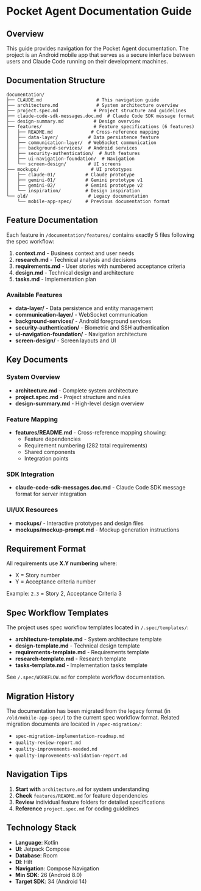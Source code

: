 # Pocket Agent Documentation Guide

## Overview

This guide provides navigation for the Pocket Agent documentation. The project is an Android mobile app that serves as a secure interface between users and Claude Code running on their development machines.

## Documentation Structure

```
documentation/
├── CLAUDE.md                    # This navigation guide
├── architecture.md              # System architecture overview
├── project.spec.md             # Project structure and guidelines
├── claude-code-sdk-messages.doc.md  # Claude Code SDK message format
├── design-summary.md           # Design overview
├── features/                   # Feature specifications (6 features)
│   ├── README.md              # Cross-reference mapping
│   ├── data-layer/           # Data persistence feature
│   ├── communication-layer/  # WebSocket communication
│   ├── background-services/  # Android services
│   ├── security-authentication/  # Auth features
│   ├── ui-navigation-foundation/  # Navigation
│   └── screen-design/        # UI screens
├── mockups/                   # UI prototypes
│   ├── claude-01/           # Claude prototype
│   ├── gemini-01/           # Gemini prototype v1
│   ├── gemini-02/           # Gemini prototype v2
│   └── inspiration/         # Design inspiration
└── old/                      # Legacy documentation
    └── mobile-app-spec/     # Previous documentation format
```

## Feature Documentation

Each feature in `/documentation/features/` contains exactly 5 files following the spec workflow:

1. **context.md** - Business context and user needs
2. **research.md** - Technical analysis and decisions
3. **requirements.md** - User stories with numbered acceptance criteria
4. **design.md** - Technical design and architecture
5. **tasks.md** - Implementation plan

### Available Features

- **data-layer/** - Data persistence and entity management
- **communication-layer/** - WebSocket communication
- **background-services/** - Android foreground services
- **security-authentication/** - Biometric and SSH authentication
- **ui-navigation-foundation/** - Navigation architecture
- **screen-design/** - Screen layouts and UI

## Key Documents

### System Overview
- **architecture.md** - Complete system architecture
- **project.spec.md** - Project structure and rules
- **design-summary.md** - High-level design overview

### Feature Mapping
- **features/README.md** - Cross-reference mapping showing:
  - Feature dependencies
  - Requirement numbering (282 total requirements)
  - Shared components
  - Integration points

### SDK Integration
- **claude-code-sdk-messages.doc.md** - Claude Code SDK message format for server integration

### UI/UX Resources
- **mockups/** - Interactive prototypes and design files
- **mockups/mockup-prompt.md** - Mockup generation instructions

## Requirement Format

All requirements use **X.Y numbering** where:
- X = Story number
- Y = Acceptance criteria number

Example: `2.3` = Story 2, Acceptance Criteria 3

## Spec Workflow Templates

The project uses spec workflow templates located in `/.spec/templates/`:

- **architecture-template.md** - System architecture template
- **design-template.md** - Technical design template
- **requirements-template.md** - Requirements template
- **research-template.md** - Research template
- **tasks-template.md** - Implementation tasks template

See `/.spec/WORKFLOW.md` for complete workflow documentation.

## Migration History

The documentation has been migrated from the legacy format (in `/old/mobile-app-spec/`) to the current spec workflow format. Related migration documents are located in `/spec-migration/`:

- `spec-migration-implementation-roadmap.md`
- `quality-review-report.md`
- `quality-improvements-needed.md`
- `quality-improvements-validation-report.md`

## Navigation Tips

1. **Start with** `architecture.md` for system understanding
2. **Check** `features/README.md` for feature dependencies
3. **Review** individual feature folders for detailed specifications
4. **Reference** `project.spec.md` for coding guidelines

## Technology Stack

- **Language**: Kotlin
- **UI**: Jetpack Compose
- **Database**: Room
- **DI**: Hilt
- **Navigation**: Compose Navigation
- **Min SDK**: 26 (Android 8.0)
- **Target SDK**: 34 (Android 14)